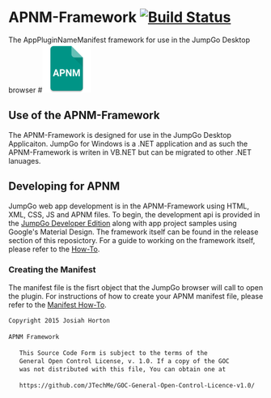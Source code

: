 # APNM-Framework [![Build Status](https://travis-ci.org/JTechMe/APNM-Framework-dotNET.svg?branch=master)](https://travis-ci.org/JTechMe/APNM-Framework-dotNET)
The AppPluginNameManifest framework for use in the JumpGo Desktop browser
#![](ic_launcher.png)
## Use of the APNM-Framework
The APNM-Framework is designed for use in the JumpGo Desktop Applicaiton. JumpGo for Windows is a .NET application and as such the APNM-Framework is writen in VB.NET but can be migrated to other .NET lanuages.
## Developing for APNM
JumpGo web app development is in the APNM-Framework using HTML, XML, CSS, JS and APNM files.
To begin, the development api is provided in the [JumpGo Developer Edition](https://jumpgodev.codeplex.com/) along with app project samples using Google's Material Design.
The framework itself can be found in the release section of this reposictory. For a guide to working on the framework itself, please refer to the [How-To](https://github.com/JTechMe/APNM-Framework/blob/master/APNM.NET%20How-To.md).
### Creating the Manifest
The manifest file is the fisrt object that the JumpGo browser will call to open the plugin. For instructions of how to create your APNM manifest file, please refer to the [Manifest How-To](https://github.com/JTechMe/APNM-Framework/blob/master/APNM%20Manifest%20How-To.md).

```
Copyright 2015 Josiah Horton

APNM Framework

   This Source Code Form is subject to the terms of the 
   General Open Control License, v. 1.0. If a copy of the GOC 
   was not distributed with this file, You can obtain one at 
   
   https://github.com/JTechMe/GOC-General-Open-Control-Licence-v1.0/
```
